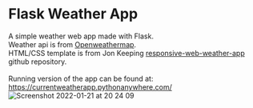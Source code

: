 # Flask Weather App

A simple weather web app made with Flask.<br>
Weather api is from [Openweathermap](https://openweathermap.org/).<br>
HTML/CSS template is from Jon Keeping [responsive-web-weather-app](https://github.com/JonUK/responsive-web-weather-app) github repository.<br><br>
Running version of the app can be found at: https://currentweatherapp.pythonanywhere.com/ <br>
![Screenshot 2022-01-21 at 20 24 09](https://user-images.githubusercontent.com/76180269/150580296-4f59d87d-ce93-48c5-a6a3-37d96ee47c85.png)
